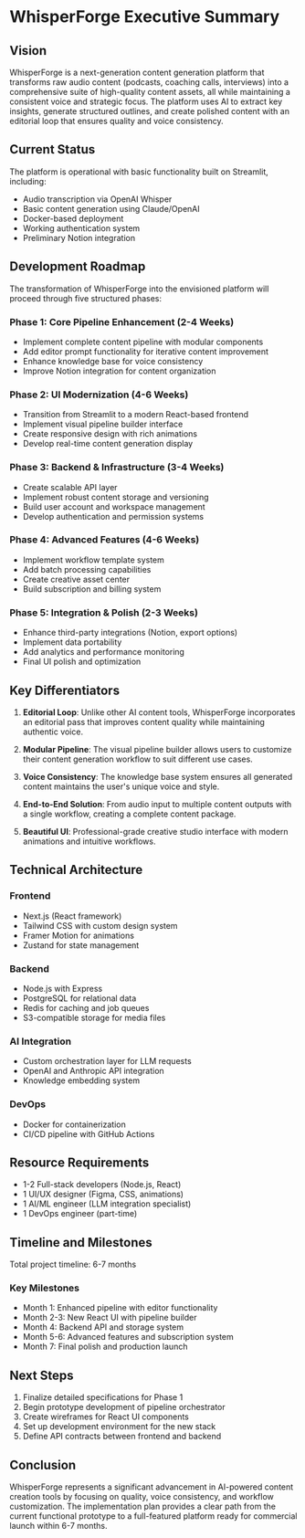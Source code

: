 # WhisperForge Executive Summary

## Vision

WhisperForge is a next-generation content generation platform that transforms raw audio content (podcasts, coaching calls, interviews) into a comprehensive suite of high-quality content assets, all while maintaining a consistent voice and strategic focus. The platform uses AI to extract key insights, generate structured outlines, and create polished content with an editorial loop that ensures quality and voice consistency.

## Current Status

The platform is operational with basic functionality built on Streamlit, including:
- Audio transcription via OpenAI Whisper
- Basic content generation using Claude/OpenAI
- Docker-based deployment
- Working authentication system
- Preliminary Notion integration

## Development Roadmap

The transformation of WhisperForge into the envisioned platform will proceed through five structured phases:

### Phase 1: Core Pipeline Enhancement (2-4 Weeks)
- Implement complete content pipeline with modular components
- Add editor prompt functionality for iterative content improvement
- Enhance knowledge base for voice consistency
- Improve Notion integration for content organization

### Phase 2: UI Modernization (4-6 Weeks)
- Transition from Streamlit to a modern React-based frontend
- Implement visual pipeline builder interface
- Create responsive design with rich animations
- Develop real-time content generation display

### Phase 3: Backend & Infrastructure (3-4 Weeks)
- Create scalable API layer
- Implement robust content storage and versioning
- Build user account and workspace management
- Develop authentication and permission systems

### Phase 4: Advanced Features (4-6 Weeks)
- Implement workflow template system
- Add batch processing capabilities
- Create creative asset center
- Build subscription and billing system

### Phase 5: Integration & Polish (2-3 Weeks)
- Enhance third-party integrations (Notion, export options)
- Implement data portability 
- Add analytics and performance monitoring
- Final UI polish and optimization

## Key Differentiators

1. **Editorial Loop**: Unlike other AI content tools, WhisperForge incorporates an editorial pass that improves content quality while maintaining authentic voice.

2. **Modular Pipeline**: The visual pipeline builder allows users to customize their content generation workflow to suit different use cases.

3. **Voice Consistency**: The knowledge base system ensures all generated content maintains the user's unique voice and style.

4. **End-to-End Solution**: From audio input to multiple content outputs with a single workflow, creating a complete content package.

5. **Beautiful UI**: Professional-grade creative studio interface with modern animations and intuitive workflows.

## Technical Architecture

### Frontend
- Next.js (React framework)
- Tailwind CSS with custom design system
- Framer Motion for animations
- Zustand for state management

### Backend
- Node.js with Express
- PostgreSQL for relational data
- Redis for caching and job queues
- S3-compatible storage for media files

### AI Integration
- Custom orchestration layer for LLM requests
- OpenAI and Anthropic API integration
- Knowledge embedding system

### DevOps
- Docker for containerization
- CI/CD pipeline with GitHub Actions

## Resource Requirements

- 1-2 Full-stack developers (Node.js, React)
- 1 UI/UX designer (Figma, CSS, animations)
- 1 AI/ML engineer (LLM integration specialist)
- 1 DevOps engineer (part-time)

## Timeline and Milestones

Total project timeline: 6-7 months

### Key Milestones
- Month 1: Enhanced pipeline with editor functionality
- Month 2-3: New React UI with pipeline builder
- Month 4: Backend API and storage system
- Month 5-6: Advanced features and subscription system
- Month 7: Final polish and production launch

## Next Steps

1. Finalize detailed specifications for Phase 1
2. Begin prototype development of pipeline orchestrator
3. Create wireframes for React UI components
4. Set up development environment for the new stack
5. Define API contracts between frontend and backend

## Conclusion

WhisperForge represents a significant advancement in AI-powered content creation tools by focusing on quality, voice consistency, and workflow customization. The implementation plan provides a clear path from the current functional prototype to a full-featured platform ready for commercial launch within 6-7 months. 